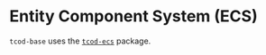 # Entity Component System (ECS)

`tcod-base` uses the [`tcod-ecs`](https://github.com/HexDecimal/python-tcod-ecs) package.
